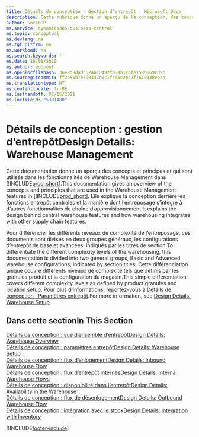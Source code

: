 ```yaml
---
title: Détails de conception - Gestion d’entrepôt | Microsoft Docs
description: Cette rubrique donne un aperçu de la conception, des concepts et des principes associés aux fonctionnalités de gestion d’entrepôt dans Business Central.
author: SorenGP
ms.service: dynamics365-business-central
ms.topic: conceptual
ms.devlang: na
ms.tgt_pltfrm: na
ms.workload: na
ms.search.keywords: ''
ms.date: 10/01/2020
ms.author: edupont
ms.openlocfilehash: 36e8d8dadc52ab10492fb5ab1cbfe158b069cd9b
ms.sourcegitcommit: ff2b55b7e790447e0c1fcd5c2ec7f7610338ebaa
ms.translationtype: HT
ms.contentlocale: fr-BE
ms.lasthandoff: 02/15/2021
ms.locfileid: "5381480"
---
```

# <a name="design-details-warehouse-management"></a><span data-ttu-id="aa732-103">Détails de conception : gestion d’entrepôt</span><span class="sxs-lookup"><span data-stu-id="aa732-103">Design Details: Warehouse Management</span></span>
<span data-ttu-id="aa732-104">Cette documentation donne un aperçu des concepts et principes et qui sont utilisés dans les fonctionnalités de Warehouse Management dans [!INCLUDE[prod_short](includes/prod_short.md)].</span><span class="sxs-lookup"><span data-stu-id="aa732-104">This documentation gives an overview of the concepts and principles that are used in the Warehouse Management features in [!INCLUDE[prod_short](includes/prod_short.md)].</span></span> <span data-ttu-id="aa732-105">Elle explique la conception derrière les fonctions entrepôt centrales et la manière dont l’entreposage s’intègre à d’autres fonctionnalités de chaîne d’approvisionnement.</span><span class="sxs-lookup"><span data-stu-id="aa732-105">It explains the design behind central warehouse features and how warehousing integrates with other supply chain features.</span></span>  

<span data-ttu-id="aa732-106">Pour différencier les différents niveaux de complexité de l’entreposage, ces documents sont divisés en deux groupes généraux, les configurations d’entrepôt de base et avancées, indiqués par les titres de section.</span><span class="sxs-lookup"><span data-stu-id="aa732-106">To differentiate the different complexity levels of the warehousing, this documentation is divided into two general groups, Basic and Advanced warehouse configurations, indicated by section titles.</span></span> <span data-ttu-id="aa732-107">Cette différenciation unique couvre différents niveaux de complexité tels que définis par les granules produit et la configuration du magasin.</span><span class="sxs-lookup"><span data-stu-id="aa732-107">This simple differentiation covers different complexity levels as defined by product granules and location setup.</span></span> <span data-ttu-id="aa732-108">Pour plus d’informations, reportez\-vous à [Détails de conception : Paramètres entrepôt](design-details-warehouse-setup.md).</span><span class="sxs-lookup"><span data-stu-id="aa732-108">For more information, see [Design Details: Warehouse Setup](design-details-warehouse-setup.md).</span></span>  

## <a name="in-this-section"></a><span data-ttu-id="aa732-109">Dans cette section</span><span class="sxs-lookup"><span data-stu-id="aa732-109">In This Section</span></span>  
[<span data-ttu-id="aa732-110">Détails de conception : vue d’ensemble d’entrepôt</span><span class="sxs-lookup"><span data-stu-id="aa732-110">Design Details: Warehouse Overview</span></span>](design-details-warehouse-overview.md)  
[<span data-ttu-id="aa732-111">Détails de conception : paramètres entrepôt</span><span class="sxs-lookup"><span data-stu-id="aa732-111">Design Details: Warehouse Setup</span></span>](design-details-warehouse-setup.md)  
[<span data-ttu-id="aa732-112">Détails de conception : flux d’enlogement</span><span class="sxs-lookup"><span data-stu-id="aa732-112">Design Details: Inbound Warehouse Flow</span></span>](design-details-inbound-warehouse-flow.md)  
[<span data-ttu-id="aa732-113">Détails de conception : flux d’entrepôt internes</span><span class="sxs-lookup"><span data-stu-id="aa732-113">Design Details: Internal Warehouse Flows</span></span>](design-details-internal-warehouse-flows.md)  
[<span data-ttu-id="aa732-114">Détails de conception : disponibilité dans l’entrepôt</span><span class="sxs-lookup"><span data-stu-id="aa732-114">Design Details: Availability in the Warehouse</span></span>](design-details-availability-in-the-warehouse.md)  
[<span data-ttu-id="aa732-115">Détails de conception : flux de désenlogement</span><span class="sxs-lookup"><span data-stu-id="aa732-115">Design Details: Outbound Warehouse Flow</span></span>](design-details-outbound-warehouse-flow.md)  
[<span data-ttu-id="aa732-116">Détails de conception : intégration avec le stock</span><span class="sxs-lookup"><span data-stu-id="aa732-116">Design Details: Integration with Inventory</span></span>](design-details-integration-with-inventory.md)


[!INCLUDE[footer-include](includes/footer-banner.md)]